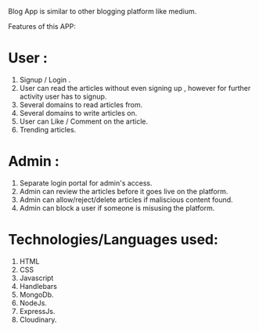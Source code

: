 Blog App is similar to other blogging platform like medium.

Features of this APP:

# User : 
1. Signup / Login .
2. User can read the articles without even signing up , however for further activity user has to signup.
3. Several domains to read articles from.
4. Several domains to write articles on.
5. User can Like / Comment on the article.
6. Trending articles.

# Admin :
1. Separate login portal for admin's access.
2. Admin can review the articles before it goes live on the platform.
3. Admin can allow/reject/delete articles if maliscious content found.
4. Admin can block a user if someone is misusing the platform.

# Technologies/Languages used:
1. HTML
2. CSS
3. Javascript
4. Handlebars
5. MongoDb.
6. NodeJs.
7. ExpressJs.
8. Cloudinary.
